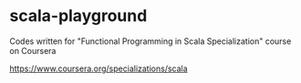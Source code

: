 # scala-playground
Codes written for "Functional Programming in Scala Specialization" course on Coursera

https://www.coursera.org/specializations/scala
